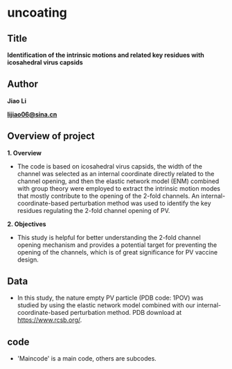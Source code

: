 # uncoating
## Title
**Identification of the intrinsic motions and related key residues with icosahedral virus capsids**

## Author
**Jiao Li**

**lijiao06@sina.cn**

## Overview of project

**1. Overview**
* The code is based on icosahedral virus capsids, the width of the channel was selected as an internal coordinate directly related to the channel opening, and then the elastic network model (ENM) combined with group theory were employed to extract the intrinsic motion modes that mostly contribute to the opening of the 2-fold channels. An internal-coordinate-based perturbation method was used to identify the key residues regulating the 2-fold channel opening of PV.

**2. Objectives**
* This study is helpful for better understanding the 2-fold channel opening mechanism and provides a potential target for preventing the opening of the channels, which is of great significance for PV vaccine design.

## Data
* In this study, the nature empty PV particle (PDB code: 1POV) was studied by using the elastic network model combined with our internal-coordinate-based perturbation method. PDB download at https://www.rcsb.org/.

## code
* 'Maincode' is a main code, others are subcodes.

